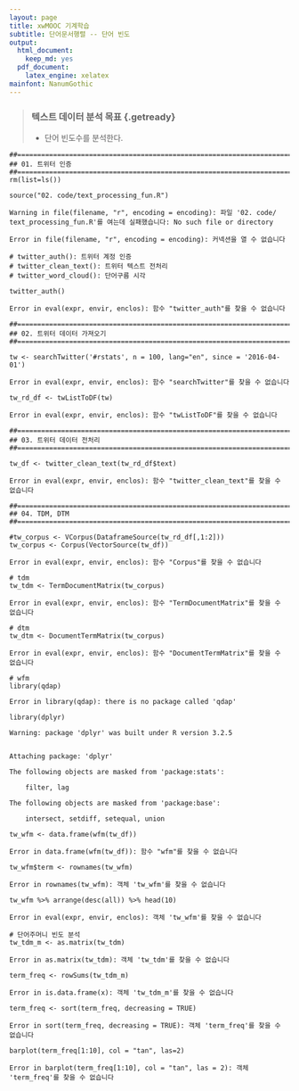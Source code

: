 ```yaml
---
layout: page
title: xwMOOC 기계학습
subtitle: 단어문서행렬 -- 단어 빈도
output:
  html_document: 
    keep_md: yes
  pdf_document:
    latex_engine: xelatex
mainfont: NanumGothic
---
```

 


> ### 텍스트 데이터 분석 목표 {.getready}
>
> * 단어 빈도수를 분석한다.



~~~{.r}
##======================================================================================================
## 01. 트위터 인증
##======================================================================================================
rm(list=ls())

source("02. code/text_processing_fun.R")
~~~



~~~{.output}
Warning in file(filename, "r", encoding = encoding): 파일 '02. code/
text_processing_fun.R'를 여는데 실패했습니다: No such file or directory

~~~



~~~{.output}
Error in file(filename, "r", encoding = encoding): 커넥션을 열 수 없습니다

~~~



~~~{.r}
# twitter_auth(): 트위터 계정 인증
# twitter_clean_text(): 트위터 텍스트 전처리 
# twitter_word_cloud(): 단어구름 시각

twitter_auth()
~~~



~~~{.output}
Error in eval(expr, envir, enclos): 함수 "twitter_auth"를 찾을 수 없습니다

~~~



~~~{.r}
##======================================================================================================
## 02. 트위터 데이터 가져오기
##======================================================================================================

tw <- searchTwitter('#rstats', n = 100, lang="en", since = '2016-04-01')
~~~



~~~{.output}
Error in eval(expr, envir, enclos): 함수 "searchTwitter"를 찾을 수 없습니다

~~~



~~~{.r}
tw_rd_df <- twListToDF(tw)
~~~



~~~{.output}
Error in eval(expr, envir, enclos): 함수 "twListToDF"를 찾을 수 없습니다

~~~



~~~{.r}
##======================================================================================================
## 03. 트위터 데이터 전처리
##======================================================================================================

tw_df <- twitter_clean_text(tw_rd_df$text)
~~~



~~~{.output}
Error in eval(expr, envir, enclos): 함수 "twitter_clean_text"를 찾을 수 없습니다

~~~



~~~{.r}
##======================================================================================================
## 04. TDM, DTM
##======================================================================================================

#tw_corpus <- VCorpus(DataframeSource(tw_rd_df[,1:2]))
tw_corpus <- Corpus(VectorSource(tw_df))
~~~



~~~{.output}
Error in eval(expr, envir, enclos): 함수 "Corpus"를 찾을 수 없습니다

~~~



~~~{.r}
# tdm
tw_tdm <- TermDocumentMatrix(tw_corpus)
~~~



~~~{.output}
Error in eval(expr, envir, enclos): 함수 "TermDocumentMatrix"를 찾을 수 없습니다

~~~



~~~{.r}
# dtm
tw_dtm <- DocumentTermMatrix(tw_corpus)
~~~



~~~{.output}
Error in eval(expr, envir, enclos): 함수 "DocumentTermMatrix"를 찾을 수 없습니다

~~~



~~~{.r}
# wfm
library(qdap)
~~~



~~~{.output}
Error in library(qdap): there is no package called 'qdap'

~~~



~~~{.r}
library(dplyr)
~~~



~~~{.output}
Warning: package 'dplyr' was built under R version 3.2.5

~~~



~~~{.output}

Attaching package: 'dplyr'

~~~



~~~{.output}
The following objects are masked from 'package:stats':

    filter, lag

~~~



~~~{.output}
The following objects are masked from 'package:base':

    intersect, setdiff, setequal, union

~~~



~~~{.r}
tw_wfm <- data.frame(wfm(tw_df))
~~~



~~~{.output}
Error in data.frame(wfm(tw_df)): 함수 "wfm"를 찾을 수 없습니다

~~~



~~~{.r}
tw_wfm$term <- rownames(tw_wfm)
~~~



~~~{.output}
Error in rownames(tw_wfm): 객체 'tw_wfm'를 찾을 수 없습니다

~~~



~~~{.r}
tw_wfm %>% arrange(desc(all)) %>% head(10)
~~~



~~~{.output}
Error in eval(expr, envir, enclos): 객체 'tw_wfm'를 찾을 수 없습니다

~~~



~~~{.r}
# 단어주머니 빈도 분석
tw_tdm_m <- as.matrix(tw_tdm)
~~~



~~~{.output}
Error in as.matrix(tw_tdm): 객체 'tw_tdm'를 찾을 수 없습니다

~~~



~~~{.r}
term_freq <- rowSums(tw_tdm_m)
~~~



~~~{.output}
Error in is.data.frame(x): 객체 'tw_tdm_m'를 찾을 수 없습니다

~~~



~~~{.r}
term_freq <- sort(term_freq, decreasing = TRUE)
~~~



~~~{.output}
Error in sort(term_freq, decreasing = TRUE): 객체 'term_freq'를 찾을 수 없습니다

~~~



~~~{.r}
barplot(term_freq[1:10], col = "tan", las=2)
~~~



~~~{.output}
Error in barplot(term_freq[1:10], col = "tan", las = 2): 객체 'term_freq'를 찾을 수 없습니다

~~~





